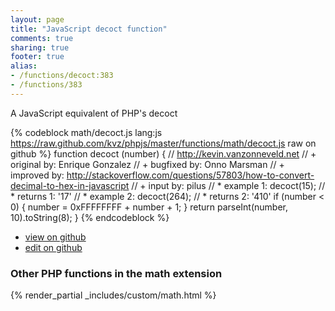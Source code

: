 ```yaml
---
layout: page
title: "JavaScript decoct function"
comments: true
sharing: true
footer: true
alias:
- /functions/decoct:383
- /functions/383
---
```

<!-- Generated by Rakefile:build -->
A JavaScript equivalent of PHP's decoct

{% codeblock math/decoct.js lang:js https://raw.github.com/kvz/phpjs/master/functions/math/decoct.js raw on github %}
function decoct (number) {
    // http://kevin.vanzonneveld.net
    // +   original by: Enrique Gonzalez
    // +   bugfixed by: Onno Marsman
    // +   improved by: http://stackoverflow.com/questions/57803/how-to-convert-decimal-to-hex-in-javascript
    // +   input by: pilus
    // *     example 1: decoct(15);
    // *     returns 1: '17'
    // *     example 2: decoct(264); 
    // *     returns 2: '410'
    if (number < 0) {
        number = 0xFFFFFFFF + number + 1;
    }
    return parseInt(number, 10).toString(8);
}
{% endcodeblock %}

 - [view on github](https://github.com/kvz/phpjs/blob/master/functions/math/decoct.js)
 - [edit on github](https://github.com/kvz/phpjs/edit/master/functions/math/decoct.js)

### Other PHP functions in the math extension
{% render_partial _includes/custom/math.html %}
